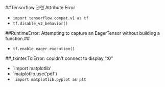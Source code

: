 ##Tensorflow 관련 Attribute Error
  - `import tensorflow.compat.v1 as tf`
  - `tf.disable_v2_behavior()`

##RuntimeError: Attempting to capture an EagerTensor without building a function.##
  - `tf.enable_eager_execution()`

##_tkinter.TclError: couldn't connect to display ":0"
  - `import matplotlib'
  - `matplotlib.use('pdf')
  - ` import matplotlib.pyplot as plt`
